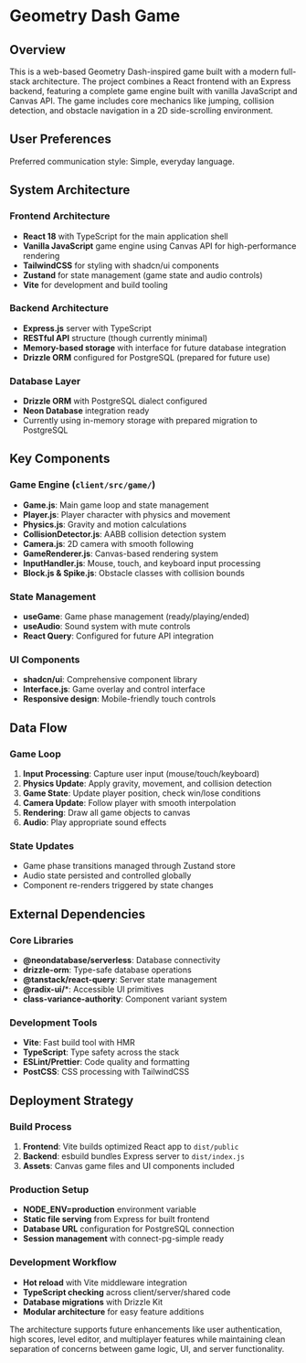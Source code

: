 # Geometry Dash Game

## Overview

This is a web-based Geometry Dash-inspired game built with a modern full-stack architecture. The project combines a React frontend with an Express backend, featuring a complete game engine built with vanilla JavaScript and Canvas API. The game includes core mechanics like jumping, collision detection, and obstacle navigation in a 2D side-scrolling environment.

## User Preferences

Preferred communication style: Simple, everyday language.

## System Architecture

### Frontend Architecture
- **React 18** with TypeScript for the main application shell
- **Vanilla JavaScript** game engine using Canvas API for high-performance rendering
- **TailwindCSS** for styling with shadcn/ui components
- **Zustand** for state management (game state and audio controls)
- **Vite** for development and build tooling

### Backend Architecture
- **Express.js** server with TypeScript
- **RESTful API** structure (though currently minimal)
- **Memory-based storage** with interface for future database integration
- **Drizzle ORM** configured for PostgreSQL (prepared for future use)

### Database Layer
- **Drizzle ORM** with PostgreSQL dialect configured
- **Neon Database** integration ready
- Currently using in-memory storage with prepared migration to PostgreSQL

## Key Components

### Game Engine (`client/src/game/`)
- **Game.js**: Main game loop and state management
- **Player.js**: Player character with physics and movement
- **Physics.js**: Gravity and motion calculations
- **CollisionDetector.js**: AABB collision detection system
- **Camera.js**: 2D camera with smooth following
- **GameRenderer.js**: Canvas-based rendering system
- **InputHandler.js**: Mouse, touch, and keyboard input processing
- **Block.js & Spike.js**: Obstacle classes with collision bounds

### State Management
- **useGame**: Game phase management (ready/playing/ended)
- **useAudio**: Sound system with mute controls
- **React Query**: Configured for future API integration

### UI Components
- **shadcn/ui**: Comprehensive component library
- **Interface.js**: Game overlay and control interface
- **Responsive design**: Mobile-friendly touch controls

## Data Flow

### Game Loop
1. **Input Processing**: Capture user input (mouse/touch/keyboard)
2. **Physics Update**: Apply gravity, movement, and collision detection
3. **Game State**: Update player position, check win/lose conditions
4. **Camera Update**: Follow player with smooth interpolation
5. **Rendering**: Draw all game objects to canvas
6. **Audio**: Play appropriate sound effects

### State Updates
- Game phase transitions managed through Zustand store
- Audio state persisted and controlled globally
- Component re-renders triggered by state changes

## External Dependencies

### Core Libraries
- **@neondatabase/serverless**: Database connectivity
- **drizzle-orm**: Type-safe database operations
- **@tanstack/react-query**: Server state management
- **@radix-ui/***: Accessible UI primitives
- **class-variance-authority**: Component variant system

### Development Tools
- **Vite**: Fast build tool with HMR
- **TypeScript**: Type safety across the stack
- **ESLint/Prettier**: Code quality and formatting
- **PostCSS**: CSS processing with TailwindCSS

## Deployment Strategy

### Build Process
1. **Frontend**: Vite builds optimized React app to `dist/public`
2. **Backend**: esbuild bundles Express server to `dist/index.js`
3. **Assets**: Canvas game files and UI components included

### Production Setup
- **NODE_ENV=production** environment variable
- **Static file serving** from Express for built frontend
- **Database URL** configuration for PostgreSQL connection
- **Session management** with connect-pg-simple ready

### Development Workflow
- **Hot reload** with Vite middleware integration
- **TypeScript checking** across client/server/shared code
- **Database migrations** with Drizzle Kit
- **Modular architecture** for easy feature additions

The architecture supports future enhancements like user authentication, high scores, level editor, and multiplayer features while maintaining clean separation of concerns between game logic, UI, and server functionality.